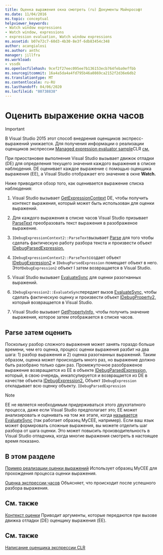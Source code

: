 ```yaml
---
title: Оценка выражения окна смотреть (ru) Документы Майкрософт
ms.date: 11/04/2016
ms.topic: conceptual
helpviewer_keywords:
- Watch window expressions
- Watch window, expressions
- expression evaluation, Watch window expressions
ms.assetid: b07e72c7-60d3-4b30-8e3f-6db83454c348
author: acangialosi
ms.author: anthc
manager: jillfra
ms.workload:
- vssdk
ms.openlocfilehash: 9cef2f27eec095ee7b136153ecb764feba9effbb
ms.sourcegitcommit: 16a4a5da4a4fd795b46a0869ca2152f2d36e6db2
ms.translationtype: MT
ms.contentlocale: ru-RU
ms.lasthandoff: 04/06/2020
ms.locfileid: "80738838"
---
```

# <a name="evaluate-a-watch-window-expression"></a>Оценить выражение окна часов
> [!IMPORTANT]
> В Visual Studio 2015 этот способ внедрения оценщиков экспресс-выражений унижается. Для получения информации о реализации оценщиков экспрессии [Managed expression evaluator sample](https://github.com/Microsoft/ConcordExtensibilitySamples/wiki/Managed-Expression-Evaluator-Sample)CLR [см.](https://github.com/Microsoft/ConcordExtensibilitySamples/wiki/CLR-Expression-Evaluators)

 При приостановке выполнения Visual Studio вызывает движок отладки (DE) для определения текущего значения каждого выражения в списке наблюдения. DE оценивает каждое выражение с помощью оценщика выражения (EE), а Visual Studio отображает его значение в окне **Watch.**

 Ниже приводится обзор того, как оценивается выражение списка наблюдения:

1. Visual Studio вызывает [GetExpressionContext](../../extensibility/debugger/reference/idebugstackframe2-getexpressioncontext.md) DE, чтобы получить контекст выражения, который может быть использован для оценки выражений.

2. Для каждого выражения в списке часов Visual Studio призывает [ParseText](../../extensibility/debugger/reference/idebugexpressioncontext2-parsetext.md) преобразовать текст выражения в разображеное выражение.

3. `IDebugExpressionContext2::ParseText`вызывает [Parse](../../extensibility/debugger/reference/idebugexpressionevaluator-parse.md) для того чтобы сделать фактическую работу разбора текста и произвести объект [IDebugParsedExpression.](../../extensibility/debugger/reference/idebugparsedexpression.md)

4. `IDebugExpressionContext2::ParseText`создает объект [IDebugExpression2](../../extensibility/debugger/reference/idebugexpression2.md) и `IDebugParsedExpression` помещает объект в него. Этот`DebugExpression2` объект I затем возвращается в Visual Studio.

5. Visual Studio вызывает [EvaluateSync](../../extensibility/debugger/reference/idebugexpression2-evaluatesync.md) для оценки разогнанных выражений.

6. `IDebugExpression2::EvaluateSync`передает вызов [EvaluateSync,](../../extensibility/debugger/reference/idebugparsedexpression-evaluatesync.md) чтобы сделать фактическую оценку и произвести объект [IDebugProperty2,](../../extensibility/debugger/reference/idebugproperty2.md) который возвращается в Visual Studio.

7. Visual Studio вызывает [GetPropertyInfo,](../../extensibility/debugger/reference/idebugproperty2-getpropertyinfo.md) чтобы получить значение выражения, которое затем отображается в списке часов.

## <a name="parse-then-evaluate"></a>Parse затем оценить
 Поскольку разбор сложного выражения может занять гораздо больше времени, чем его оценка, процесс оценки выражения разбит на два шага: 1) разбор выражения и 2) оценка разогнанных выражений. Таким образом, оценка может происходить много раз, но выражение должно быть разобрано только один раз. Промежуточное разображеное выражение возвращается из EE в объекте [IDebugParsedExpression,](../../extensibility/debugger/reference/idebugparsedexpression.md) который, в свою очередь, инкапсулируется и возвращается из DE в качестве объекта [IDebugExpression2.](../../extensibility/debugger/reference/idebugexpression2.md) Объект `IDebugExpression` откладывает всю оценку объекту. `IDebugParsedExpression`

> [!NOTE]
> EE не является необходимым придерживаться этого двухэтапного процесса, даже если Visual Studio предполагает это; EE может анализировать и оценивать на том же этапе, когда [называется EvaluateSync](../../extensibility/debugger/reference/idebugparsedexpression-evaluatesync.md) (так работает образец MyCEE, например). Если ваш язык может формировать сложные выражения, вы можете отделить шаг разбора от шага оценки. Это может повысить производительность в Visual Studio отладчика, когда многие выражения смотреть в настоящее время показано.

## <a name="in-this-section"></a>В этом разделе
 [Пример реализации оценки выражений](../../extensibility/debugger/sample-implementation-of-expression-evaluation.md) Использует образец MyCEE для прохождения процесса оценки выражения.

 [Оценка экспрессии часов](../../extensibility/debugger/evaluating-a-watch-expression.md) Объясняет, что происходит после успешного разбора выражения.

## <a name="related-sections"></a>См. также
 [Контекст оценки](../../extensibility/debugger/evaluation-context.md) Приводит аргументы, которые передаются при вызове движка отладки (DE) оценщику выражения (EE).

## <a name="see-also"></a>См. также
 [Написание оценщика экспрессии CLR](../../extensibility/debugger/writing-a-common-language-runtime-expression-evaluator.md)
